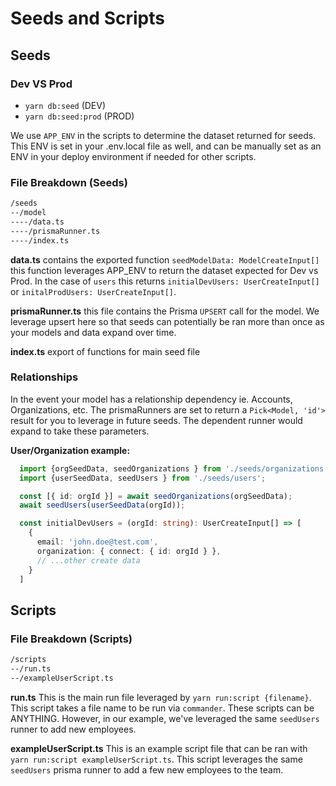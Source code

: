 # Seeds and Scripts

## Seeds

### Dev VS Prod

- `yarn db:seed` (DEV)
- `yarn db:seed:prod` (PROD)

We use `APP_ENV` in the scripts to determine the dataset returned for seeds.
This ENV is set in your .env.local file as well, and can be manually set as an ENV in your deploy environment if needed for other scripts.

### File Breakdown (Seeds)

```sh
/seeds
--/model
----/data.ts
----/prismaRunner.ts
----/index.ts
```

**data.ts** contains the exported function `seedModelData: ModelCreateInput[]` this function leverages APP_ENV to return the dataset expected for Dev vs Prod. In the case of `users` this returns `initialDevUsers: UserCreateInput[]` or `initalProdUsers: UserCreateInput[]`.

**prismaRunner.ts** this file contains the Prisma `UPSERT` call for the model. We leverage upsert here so that seeds can potentially be ran more than once as your models and data expand over time.

**index.ts** export of functions for main seed file

### Relationships

In the event your model has a relationship dependency ie. Accounts, Organizations, etc. The prismaRunners are set to return a `Pick<Model, 'id'>` result for you to leverage in future seeds. The dependent runner would expand to take these parameters.

**User/Organization example:**

```ts
  import {orgSeedData, seedOrganizations } from './seeds/organizations';
  import {userSeedData, seedUsers } from './seeds/users';

  const [{ id: orgId }] = await seedOrganizations(orgSeedData);
  await seedUsers(userSeedData(orgId));
```

```ts
  const initialDevUsers = (orgId: string): UserCreateInput[] => [
    {
      email: 'john.doe@test.com',
      organization: { connect: { id: orgId } },
      // ...other create data
    }
  ]
```

## Scripts

### File Breakdown (Scripts)

```sh
/scripts
--/run.ts
--/exampleUserScript.ts
```

**run.ts** This is the main run file leveraged by `yarn run:script {filename}`.
This script takes a file name to be run via `commander`. These scripts can be ANYTHING. However, in our example, we've leveraged the same `seedUsers` runner to add new employees.

**exampleUserScript.ts** This is an example script file that can be ran with `yarn run:script exampleUserScript.ts`. This script leverages the same `seedUsers` prisma runner to add a few new employees to the team.
